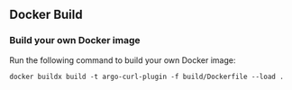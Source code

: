 ## Docker Build

### Build your own Docker image

Run the following command to build your own Docker image:
```
docker buildx build -t argo-curl-plugin -f build/Dockerfile --load .
```
